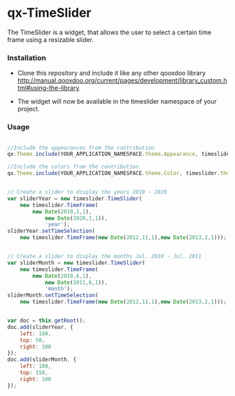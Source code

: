 qx-TimeSlider
============

The TimeSlider is a widget, that allows the user to select a certain time frame
using a resizable slider.


### Installation ###

- Clone this repository and include it like any other qooxdoo library 
     http://manual.qooxdoo.org/current/pages/development/library_custom.html#using-the-library

- The widget will now be available in the timeslider namespace of your project.


### Usage ###


```js

//Include the appearances from the contribution
qx.Theme.include(YOUR_APPLICATION_NAMESPACE.theme.Appearance, timeslider.theme.Appearance);

//Include the colors from the contribution
qx.Theme.include(YOUR_APPLICATION_NAMESPACE.theme.Color, timeslider.theme.Color);


// Create a slider to display the years 2010 - 2020
var sliderYear = new timeslider.TimeSlider( 
	new timeslider.TimeFrame(
		new Date(2010,1,1),
        	new Date(2020,1,1)),
        	'year');
sliderYear.setTimeSelection( 
	new timeslider.TimeFrame(new Date(2012,11,1),new Date(2013,2,1)));


// Create a slider to display the months Jul. 2010 - Jul. 2011 
var sliderMonth = new timeslider.TimeSlider( 
	new timeslider.TimeFrame(
		new Date(2010,6,1),
	        new Date(2011,6,1)),
	        'month');
sliderMonth.setTimeSelection(
	new timeslider.TimeFrame(new Date(2012,11,1),new Date(2013,2,1)));


var doc = this.getRoot();
doc.add(sliderYear, {
	left: 100,
	top: 50,
	right: 100
});
doc.add(sliderMonth, {
	left: 100,
	top: 150,
	right: 100
});

```
